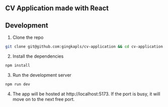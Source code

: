 ## CV Application made with React

## Development

1. Clone the repo

```bash
git clone git@github.com:gingkapls/cv-application && cd cv-application
```

2. Install the dependencies

```bash
npm install
```

3. Run the development server

```bash
npm run dev
```

4. The app will be hosted at http://localhost:5173. If the port is busy, it will move on to the next free port.